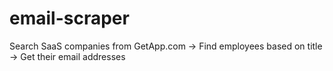 # email-scraper
Search SaaS companies from GetApp.com -> Find employees based on title -> Get their email addresses
